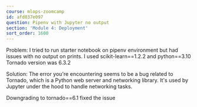 ```yaml
---
course: mlops-zoomcamp
id: afd037e097
question: Pipenv with Jupyter no output
section: 'Module 4: Deployment'
sort_order: 1600
---
```


Problem: I tried to run starter notebook on pipenv environment but had issues with no output on prints. 
I used scikit-learn==1.2.2 and python==3.10
Tornado version was 6.3.2

Solution: The error you're encountering seems to be a bug related to Tornado, which is a Python web server and networking library. It's used by Jupyter under the hood to handle networking tasks.

Downgrading to tornado==6.1 fixed the issue

